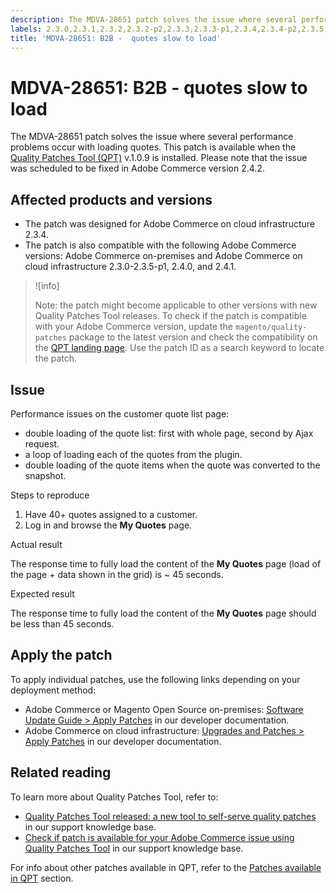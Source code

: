 ```yaml
---
description: The MDVA-28651 patch solves the issue where several performance problems occur with loading quotes. This patch is available when the [Quality Patches Tool (QPT)](https://support.magento.com/hc/en-us/articles/360047139492) v.1.0.9 is installed. Please note that the issue was scheduled to be fixed in Adobe Commerce version 2.4.2.
labels: 2.3.0,2.3.1,2.3.2,2.3.2-p2,2.3.3,2.3.3-p1,2.3.4,2.3.4-p2,2.3.5,2.3.5-p1,2.4.0,2.4.1,B2B,QPT 1.0.9,QPT patches,Magento Commerce,Magento Commerce Cloud,on-premises,cloud infrastructure,performance,quote,response time,support tools
title: 'MDVA-28651: B2B -  quotes slow to load'
---
```


# MDVA-28651: B2B -  quotes slow to load

The MDVA-28651 patch solves the issue where several performance problems occur with loading quotes. This patch is available when the [Quality Patches Tool (QPT)](https://support.magento.com/hc/en-us/articles/360047139492) v.1.0.9 is installed. Please note that the issue was scheduled to be fixed in Adobe Commerce version 2.4.2.

## Affected products and versions

* The patch was designed for Adobe Commerce on cloud infrastructure 2.3.4.
* The patch is also compatible with the following Adobe Commerce versions: Adobe Commerce on-premises and Adobe Commerce on cloud infrastructure 2.3.0-2.3.5-p1, 2.4.0, and 2.4.1.

>![info]
>
>Note: the patch might become applicable to other versions with new Quality Patches Tool releases. To check if the patch is compatible with your Adobe Commerce version, update the `magento/quality-patches` package to the latest version and check the compatibility on the [QPT landing page](https://devdocs.magento.com/quality-patches/tool.html#patch-grid). Use the patch ID as a search keyword to locate the patch.

## Issue

Performance issues on the customer quote list page:

* double loading of the quote list: first with whole page, second by Ajax request.
* a loop of loading each of the quotes from the plugin.
* double loading of the quote items when the quote was converted to the snapshot.

 <span class="wysiwyg-underline">Steps to reproduce</span>

1. Have 40+ quotes assigned to a customer.
1. Log in and browse the **My Quotes** page.

 <span class="wysiwyg-underline">Actual result</span>

The response time to fully load the content of the **My Quotes** page (load of the page + data shown in the grid) is ~ 45 seconds.

 <span class="wysiwyg-underline">Expected result</span>

The response time to fully load the content of the **My Quotes** page should be less than 45 seconds.

## Apply the patch

To apply individual patches, use the following links depending on your deployment method:

* Adobe Commerce or Magento Open Source on-premises: [Software Update Guide > Apply Patches](https://devdocs.magento.com/guides/v2.4/comp-mgr/patching/mqp.html) in our developer documentation.
* Adobe Commerce on cloud infrastructure: [Upgrades and Patches > Apply Patches](https://devdocs.magento.com/cloud/project/project-patch.html) in our developer documentation.

## Related reading

To learn more about Quality Patches Tool, refer to:

* [Quality Patches Tool released: a new tool to self-serve quality patches](https://support.magento.com/hc/en-us/articles/360047139492) in our support knowledge base.
* [Check if patch is available for your Adobe Commerce issue using Quality Patches Tool](https://support.magento.com/hc/en-us/articles/360047125252) in our support knowledge base.

For info about other patches available in QPT, refer to the [Patches available in QPT](https://support.magento.com/hc/en-us/sections/360010506631-Patches-available-in-MQP-tool-) section.